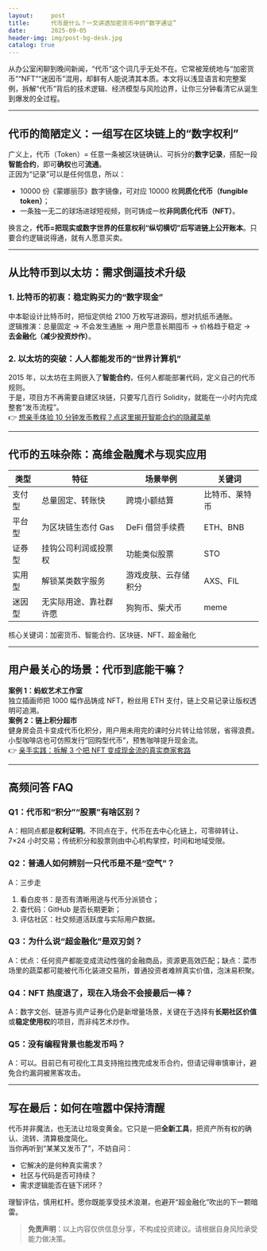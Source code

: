 ```yaml
---
layout:     post
title:      代币是什么？一文讲透加密货币中的“数字通证”
date:       2025-09-05
header-img: img/post-bg-desk.jpg
catalog: true
---
```


从办公室闲聊到晚间新闻，“代币”这个词几乎无处不在。它常被笼统地与“加密货币”“NFT”“迷因币”混用，却鲜有人能说清其本质。本文将以浅显语言和完整案例，拆解“代币”背后的技术逻辑、经济模型与风险边界，让你三分钟看清它从诞生到爆发的全过程。

---

## 代币的简陋定义：一组写在区块链上的“数字权利”

广义上，代币（Token）= 任意一条被区块链确认、可拆分的**数字记录**，搭配一段**智能合约**，即可**确权**也可**流通**。  
正因为“记录”可以是任何信息，所以：

- 10000 份《蒙娜丽莎》数字镜像，可对应 10000 枚**同质化代币（fungible token）**；
- 一条独一无二的球场进球短视频，则可铸成一枚**非同质化代币（NFT）**。

换言之，**代币=把现实或数字世界的任意权利“纵切横切”后写进链上公开账本**。只要合约逻辑说得通，就有人愿意买卖。

---

## 从比特币到以太坊：需求倒逼技术升级

### 1. 比特币的初衷：稳定购买力的“数字现金”
中本聪设计比特币时，把恒定供给 2100 万枚写进源码，想对抗纸币通胀。  
逻辑推演：总量固定 → 不会发生通胀 → 用户愿意长期囤币 → 价格趋于稳定 → **去金融化（减少投资炒作）**。  

### 2. 以太坊的突破：人人都能发币的“世界计算机”
2015 年，以太坊在主网嵌入了**智能合约**，任何人都能部署代码，定义自己的代币规则。  
于是，项目方不再需要自建区块链，只要写几百行 Solidity，就能在一小时内完成整套“发币流程”。  
👉 [想亲手体验 10 分钟发币教程？点这里揭开智能合约的隐藏菜单](https://okxdog.com/)

---

## 代币的五味杂陈：高维金融魔术与现实应用

| 类型 | 特征 | 场景举例 | 关键词
|---|---|---|---|
| 支付型 | 总量固定、转账快 | 跨境小额结算 | 比特币、莱特币 |
| 平台型 | 为区块链生态付 Gas | DeFi 借贷手续费 | ETH、BNB |
| 证券型 | 挂钩公司利润或投票权 | 功能类似股票 | STO |
| 实用型 | 解锁某类数字服务 | 游戏皮肤、云存储积分 | AXS、FIL |
| 迷因型 | 无实际用途、靠社群许愿 | 狗狗币、柴犬币 | meme |

核心关键词：加密货币、智能合约、区块链、NFT、超金融化

---

## 用户最关心的场景：代币到底能干嘛？

**案例 1：蚂蚁艺术工作室**  
独立插画师把 1000 幅作品铸成 NFT，粉丝用 ETH 支付，链上交易记录让版权透明可追溯。  
**案例 2：链上积分超市**  
健身房会员卡变成代币化积分，用户用未用完的课时分片转让给邻居，省得浪费。  
小型咖啡店也可仿照发行“回购型代币”，预售咖啡提升现金流。  
👉 [亲手实践：拆解 3 个把 NFT 变成现金流的真实商家套路](https://okxdog.com/)

---

## 高频问答 FAQ

### Q1：代币和“积分”“股票”有啥区别？
A：相同点都是**权利证明**。不同点在于，代币在去中心化链上，可零碎转让、7×24 小时交易；传统积分和股票则由中心机构掌控，时间和地域受限。

### Q2：普通人如何辨别一只代币是不是“空气”？
A：三步走  
1. 看白皮书：是否有清晰用途与代币分派锁仓；  
2. 查代码：GitHub 是否长期更新；  
3. 评估社区：社交频道活跃度与实际用户数据。

### Q3：为什么说“超金融化”是双刃剑？
A：优点：任何资产都能变成流动性强的金融商品，资源更高效匹配；缺点：菜市场里的蔬菜都可能被代币化装进交易所，普通投资者难辨真实价值，泡沫易积聚。

### Q4：NFT 热度退了，现在入场会不会接最后一棒？
A：数字文创、链游与资产证券化仍是新增量场景，关键在于选择有**长期社区价值**或**稳定使用权**的项目，而非纯艺术炒作。

### Q5：没有编程背景也能发币吗？
A：可以。目前已有可视化工具支持拖拉拽完成发币合约，但请记得审慎审计，避免合约漏洞被黑客攻击。

---

## 写在最后：如何在喧嚣中保持清醒

代币并非魔法，也无法让垃圾变黄金。它只是一把**全新工具**，把资产所有权的确认、流转、清算极度简化。  
当你再听到“某某又发币了”，不妨自问：  
- 它解决的是何种真实需求？  
- 社区与代码是否可持续？  
- 需求逻辑能否在链下闭环？

理智评估，慎用杠杆。愿你既能享受技术浪潮，也避开“超金融化”吹出的下一颗暗雷。

> **免责声明**：以上内容仅供信息分享，不构成投资建议。请根据自身风险承受能力做决策。